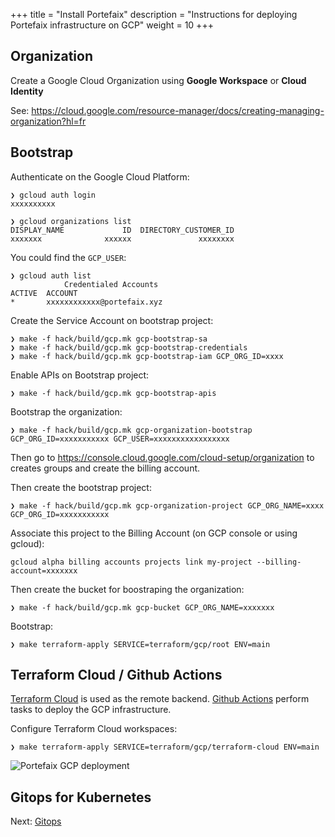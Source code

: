 +++
title = "Install Portefaix"
description = "Instructions for deploying Portefaix infrastructure on GCP"
weight = 10
+++

<a id="gcloud"/></a>

## Organization

Create a Google Cloud Organization using **Google Workspace** or **Cloud Identity**

See: https://cloud.google.com/resource-manager/docs/creating-managing-organization?hl=fr

## Bootstrap

Authenticate on the Google Cloud Platform:

```shell
❯ gcloud auth login
xxxxxxxxxx

❯ gcloud organizations list
DISPLAY_NAME             ID  DIRECTORY_CUSTOMER_ID
xxxxxxx              xxxxxx               xxxxxxxx
```

You could find the `GCP_USER`:

```shell
❯ gcloud auth list
            Credentialed Accounts
ACTIVE  ACCOUNT
*       xxxxxxxxxxxx@portefaix.xyz
```

Create the Service Account on bootstrap project:

```shell
❯ make -f hack/build/gcp.mk gcp-bootstrap-sa
❯ make -f hack/build/gcp.mk gcp-bootstrap-credentials
❯ make -f hack/build/gcp.mk gcp-bootstrap-iam GCP_ORG_ID=xxxx
```

Enable APIs on Bootstrap project:

```shell
❯ make -f hack/build/gcp.mk gcp-bootstrap-apis
```









Bootstrap the organization:

```shell
❯ make -f hack/build/gcp.mk gcp-organization-bootstrap GCP_ORG_ID=xxxxxxxxxxx GCP_USER=xxxxxxxxxxxxxxxxx
```

Then go to https://console.cloud.google.com/cloud-setup/organization to creates groups and create the billing account.

Then create the bootstrap project:

```shell
❯ make -f hack/build/gcp.mk gcp-organization-project GCP_ORG_NAME=xxxx GCP_ORG_ID=xxxxxxxxxxx
```

Associate this project to the Billing Account (on GCP console or using gcloud):

```shell
gcloud alpha billing accounts projects link my-project --billing-account=xxxxxxx
```

Then create the bucket for boostraping the organization:

```shell
❯ make -f hack/build/gcp.mk gcp-bucket GCP_ORG_NAME=xxxxxxx
```

Bootstrap:

```shell
❯ make terraform-apply SERVICE=terraform/gcp/root ENV=main
```

<a id="gcp-terraform-cloud"></a>

## Terraform Cloud / Github Actions

[Terraform Cloud](https://terraform.cloud) is used as the remote backend. [Github Actions](https://github.com/features/actions) perform tasks to deploy the GCP infrastructure.

Configure Terraform Cloud workspaces:

```shell
❯ make terraform-apply SERVICE=terraform/gcp/terraform-cloud ENV=main
```

<img src="/docs/images/portefaix-gcp-deploy.png" alt="Portefaix GCP deployment" class="mt-3 mb-3 rounded">

<a id="gcp-gitops"></a>

## Gitops for Kubernetes

Next: [Gitops](/docs/gitops)
